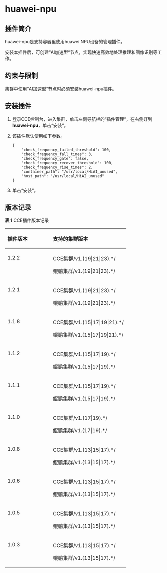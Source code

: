 # huawei-npu<a name="cce_10_0239"></a>

## 插件简介<a name="section173631312185614"></a>

huawei-npu是支持容器里使用huawei NPU设备的管理插件。

安装本插件后，可创建“AI加速型“节点，实现快速高效地处理推理和图像识别等工作。

## 约束与限制<a name="section11172124718374"></a>

集群中使用“AI加速型“节点时必须安装huawei-npu插件。

## 安装插件<a name="section189463341114"></a>

1.  登录CCE控制台，进入集群，单击左侧导航栏的“插件管理“，在右侧好到**huawei-npu**，单击“安装“。
2.  该插件默认使用如下参数。

    ```
    {
    	"check_frequency_failed_threshold": 100,
    	"check_frequency_fall_times": 3,
    	"check_frequency_gate": false,
    	"check_frequency_recover_threshold": 100,
    	"check_frequency_rise_times": 2,
    	"container_path": "/usr/local/HiAI_unused",
    	"host_path": "/usr/local/HiAI_unused"
    }
    ```

3.  单击“安装“。

## 版本记录<a name="section183121449435"></a>

**表 1**  CCE插件版本记录

<a name="table88489551792"></a>
<table><thead align="left"><tr id="row139251455994"><th class="cellrowborder" valign="top" width="37.50531236719082%" id="mcps1.2.3.1.1"><p id="p13601510205420"><a name="p13601510205420"></a><a name="p13601510205420"></a>插件版本</p>
</th>
<th class="cellrowborder" valign="top" width="62.494687632809175%" id="mcps1.2.3.1.2"><p id="p156011107542"><a name="p156011107542"></a><a name="p156011107542"></a>支持的集群版本</p>
</th>
</tr>
</thead>
<tbody><tr id="row8757710175517"><td class="cellrowborder" valign="top" width="37.50531236719082%" headers="mcps1.2.3.1.1 "><p id="p1867015556216"><a name="p1867015556216"></a><a name="p1867015556216"></a>1.2.2</p>
</td>
<td class="cellrowborder" valign="top" width="62.494687632809175%" headers="mcps1.2.3.1.2 "><p id="p1596191345312"><a name="p1596191345312"></a><a name="p1596191345312"></a>CCE集群/v1.(19|21|23).*/</p>
<p id="p3596313105318"><a name="p3596313105318"></a><a name="p3596313105318"></a>鲲鹏集群/v1.(19|21|23).*/</p>
</td>
</tr>
<tr id="row17276317105810"><td class="cellrowborder" valign="top" width="37.50531236719082%" headers="mcps1.2.3.1.1 "><p id="p126701155428"><a name="p126701155428"></a><a name="p126701155428"></a>1.2.1</p>
</td>
<td class="cellrowborder" valign="top" width="62.494687632809175%" headers="mcps1.2.3.1.2 "><p id="p107851028195312"><a name="p107851028195312"></a><a name="p107851028195312"></a>CCE集群/v1.(19|21|23).*/</p>
<p id="p77851028125311"><a name="p77851028125311"></a><a name="p77851028125311"></a>鲲鹏集群/v1.(19|21|23).*/</p>
</td>
</tr>
<tr id="row723201855819"><td class="cellrowborder" valign="top" width="37.50531236719082%" headers="mcps1.2.3.1.1 "><p id="p186701655921"><a name="p186701655921"></a><a name="p186701655921"></a>1.1.8</p>
</td>
<td class="cellrowborder" valign="top" width="62.494687632809175%" headers="mcps1.2.3.1.2 "><p id="p10225434145311"><a name="p10225434145311"></a><a name="p10225434145311"></a>CCE集群/v1.(15|17|19|21).*/</p>
<p id="p1822514344539"><a name="p1822514344539"></a><a name="p1822514344539"></a>鲲鹏集群/v1.(15|17|19|21).*/</p>
</td>
</tr>
<tr id="row19850201865813"><td class="cellrowborder" valign="top" width="37.50531236719082%" headers="mcps1.2.3.1.1 "><p id="p19670155622"><a name="p19670155622"></a><a name="p19670155622"></a>1.1.2</p>
</td>
<td class="cellrowborder" valign="top" width="62.494687632809175%" headers="mcps1.2.3.1.2 "><p id="p21865255311"><a name="p21865255311"></a><a name="p21865255311"></a>CCE集群/v1.(15|17|19).*/</p>
<p id="p9187529530"><a name="p9187529530"></a><a name="p9187529530"></a>鲲鹏集群/v1.(15|17|19).*/</p>
</td>
</tr>
<tr id="row1331711107"><td class="cellrowborder" valign="top" width="37.50531236719082%" headers="mcps1.2.3.1.1 "><p id="p116711155224"><a name="p116711155224"></a><a name="p116711155224"></a>1.1.1</p>
</td>
<td class="cellrowborder" valign="top" width="62.494687632809175%" headers="mcps1.2.3.1.2 "><p id="p101643615546"><a name="p101643615546"></a><a name="p101643615546"></a>CCE集群/v1.(15|17|19).*/</p>
<p id="p71641766547"><a name="p71641766547"></a><a name="p71641766547"></a>鲲鹏集群/v1.(15|17|19).*/</p>
</td>
</tr>
<tr id="row56109111006"><td class="cellrowborder" valign="top" width="37.50531236719082%" headers="mcps1.2.3.1.1 "><p id="p267114551522"><a name="p267114551522"></a><a name="p267114551522"></a>1.1.0</p>
</td>
<td class="cellrowborder" valign="top" width="62.494687632809175%" headers="mcps1.2.3.1.2 "><p id="p10829910105415"><a name="p10829910105415"></a><a name="p10829910105415"></a>CCE集群/v1.(17|19).*/</p>
<p id="p182916100544"><a name="p182916100544"></a><a name="p182916100544"></a>鲲鹏集群/v1.(17|19).*/</p>
</td>
</tr>
<tr id="row97371611105"><td class="cellrowborder" valign="top" width="37.50531236719082%" headers="mcps1.2.3.1.1 "><p id="p176711955925"><a name="p176711955925"></a><a name="p176711955925"></a>1.0.8</p>
</td>
<td class="cellrowborder" valign="top" width="62.494687632809175%" headers="mcps1.2.3.1.2 "><p id="p124771025185418"><a name="p124771025185418"></a><a name="p124771025185418"></a>CCE集群/v1.(13|15|17).*/</p>
<p id="p15477122535413"><a name="p15477122535413"></a><a name="p15477122535413"></a>鲲鹏集群/v1.(13|15|17).*/</p>
</td>
</tr>
<tr id="row1387891111011"><td class="cellrowborder" valign="top" width="37.50531236719082%" headers="mcps1.2.3.1.1 "><p id="p2671175513219"><a name="p2671175513219"></a><a name="p2671175513219"></a>1.0.6</p>
</td>
<td class="cellrowborder" valign="top" width="62.494687632809175%" headers="mcps1.2.3.1.2 "><p id="p1811116469542"><a name="p1811116469542"></a><a name="p1811116469542"></a>CCE集群/v1.(13|15|17).*/</p>
<p id="p151110460548"><a name="p151110460548"></a><a name="p151110460548"></a>鲲鹏集群/v1.(13|15|17).*/</p>
</td>
</tr>
<tr id="row108141216015"><td class="cellrowborder" valign="top" width="37.50531236719082%" headers="mcps1.2.3.1.1 "><p id="p1667118551122"><a name="p1667118551122"></a><a name="p1667118551122"></a>1.0.5</p>
</td>
<td class="cellrowborder" valign="top" width="62.494687632809175%" headers="mcps1.2.3.1.2 "><p id="p911644610541"><a name="p911644610541"></a><a name="p911644610541"></a>CCE集群/v1.(13|15|17).*/</p>
<p id="p0116154616542"><a name="p0116154616542"></a><a name="p0116154616542"></a>鲲鹏集群/v1.(13|15|17).*/</p>
</td>
</tr>
<tr id="row11604175314219"><td class="cellrowborder" valign="top" width="37.50531236719082%" headers="mcps1.2.3.1.1 "><p id="p2671125516210"><a name="p2671125516210"></a><a name="p2671125516210"></a>1.0.3</p>
</td>
<td class="cellrowborder" valign="top" width="62.494687632809175%" headers="mcps1.2.3.1.2 "><p id="p811734645417"><a name="p811734645417"></a><a name="p811734645417"></a>CCE集群/v1.(13|15|17).*/</p>
<p id="p20117134617546"><a name="p20117134617546"></a><a name="p20117134617546"></a>鲲鹏集群/v1.(13|15|17).*/</p>
</td>
</tr>
</tbody>
</table>

